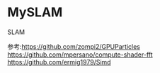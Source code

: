 # MySLAM
SLAM


参考:https://github.com/zompi2/GPUParticles
https://github.com/mpersano/compute-shader-fft
https://github.com/ermig1979/Simd